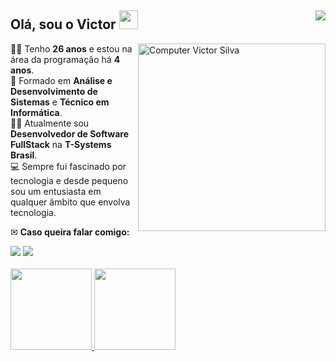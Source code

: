 ## Olá, sou o Victor <img src="https://raw.githubusercontent.com/kaueMarques/kaueMarques/master/hi.gif" width="30px"><img src="https://komarev.com/ghpvc/?username=victorsilva99&color=blue&label=Visualizações+do+perfil&style=flat-square" align="right"/>

<img src="https://www.pngitem.com/pimgs/b/46-466645_laptop-icon-png-transparent.png" min-width="300px" max-width="300px" width="300px" align="right" alt="Computer Victor Silva">

<p>
  👨‍🎓 Tenho <b>26 anos</b> e estou na área da programação há <b>4 anos</b>.<br>
  📘 Formado em <b>Análise e Desenvolvimento de Sistemas</b> e <b>Técnico em Informática</b>.<br>
  👨‍💻 Atualmente sou <b>Desenvolvedor de Software FullStack</b> na <b>T-Systems Brasil</b>.<br>
  💻 Sempre fui fascinado por tecnologia e desde pequeno sou um entusiasta em qualquer âmbito que envolva tecnologia.
</p>

✉ **Caso queira falar comigo:**
<div style="display: inline_block">
  <a href="https://www.linkedin.com/in/victor-s-souza/" target="_blank"><img src="https://img.shields.io/badge/-LinkedIn-%230077B5?style=for-the-badge&logo=linkedin&logoColor=white"></a>
  <a href="mailto:victor.s.souza1999@hotmail.com" target="_blank"><img src="https://img.shields.io/badge/Hotmail-D14836?style=for-the-badge&logo=gmail&logoColor=white"></a>
</div>
<br>

<div style="display: flex; flex-wrap: wrap; justify-content: space-between;">
  <a href="https://github.com/victorsilva99">
    <img height="130em" src="https://github-readme-stats.vercel.app/api?username=victorsilva99&show_icons=true&theme=synthwave"/>
    <img height="130em" src="https://github-readme-stats.vercel.app/api/top-langs/?username=victorsilva99&layout=compact&langs_count=7&theme=synthwave"/>
  </a>
</div>
